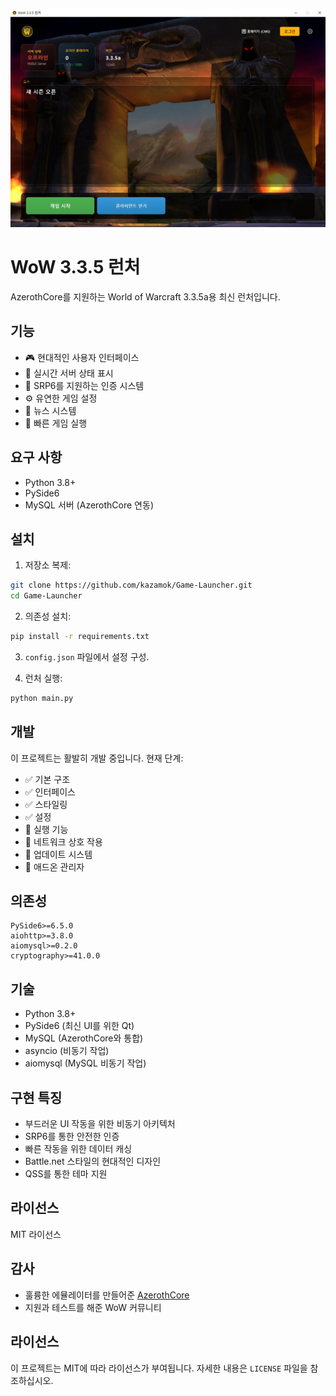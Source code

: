 ![스크린샷](images/screenshot.jpg)

# WoW 3.3.5 런처

AzerothCore를 지원하는 World of Warcraft 3.3.5a용 최신 런처입니다.

## 기능

- 🎮 현대적인 사용자 인터페이스
- 🔄 실시간 서버 상태 표시
- 👥 SRP6를 지원하는 인증 시스템
- ⚙️ 유연한 게임 설정
- 📰 뉴스 시스템
- 🚀 빠른 게임 실행

## 요구 사항

- Python 3.8+
- PySide6
- MySQL 서버 (AzerothCore 연동)

## 설치

1. 저장소 복제:
```bash
git clone https://github.com/kazamok/Game-Launcher.git
cd Game-Launcher
```

2. 의존성 설치:
```bash
pip install -r requirements.txt
```

3. `config.json` 파일에서 설정 구성.

4. 런처 실행:
```bash
python main.py
```

## 개발

이 프로젝트는 활발히 개발 중입니다. 현재 단계:
- ✅ 기본 구조
- ✅ 인터페이스
- ✅ 스타일링
- ✅ 설정
- 🔄 실행 기능
- 📝 네트워크 상호 작용
- 📝 업데이트 시스템
- 📝 애드온 관리자

## 의존성
```
PySide6>=6.5.0
aiohttp>=3.8.0
aiomysql>=0.2.0
cryptography>=41.0.0
```
## 기술

- Python 3.8+
- PySide6 (최신 UI를 위한 Qt)
- MySQL (AzerothCore와 통합)
- asyncio (비동기 작업)
- aiomysql (MySQL 비동기 작업)

## 구현 특징

- 부드러운 UI 작동을 위한 비동기 아키텍처
- SRP6를 통한 안전한 인증
- 빠른 작동을 위한 데이터 캐싱
- Battle.net 스타일의 현대적인 디자인
- QSS를 통한 테마 지원

## 라이선스

MIT 라이선스

## 감사

- 훌륭한 에뮬레이터를 만들어준 [AzerothCore](https://www.azerothcore.org/)
- 지원과 테스트를 해준 WoW 커뮤니티

## 라이선스

이 프로젝트는 MIT에 따라 라이선스가 부여됩니다. 자세한 내용은 `LICENSE` 파일을 참조하십시오.
